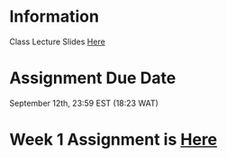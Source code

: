 # Information
Class Lecture Slides [Here](https://github.com/gideonaina/software-development-module/blob/master/week1/Week%201%20-%20Bootstrap%20Introduction.pptx)

# Assignment Due Date
September 12th, 23:59 EST (18:23 WAT)

# Week 1 Assignment is [Here](https://github.com/gideonaina/software-development-module/blob/master/week1/assignment-1.adoc)
